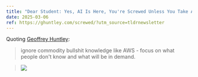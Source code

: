 ```yaml
---
title: "Dear Student: Yes, AI Is Here, You're Screwed Unless You Take Action..."
date: 2025-03-06
ref: https://ghuntley.com/screwed/?utm_source=tldrnewsletter
---
```

Quoting [Geoffrey Huntley](https://ghuntley.com/screwed/?utm_source=tldrnewsletter):

> ignore commodity bullshit knowledge like AWS - focus on what people don't know and what will be in demand.

> ![](https://ghuntley.com/content/images/2025/02/image-15.png)